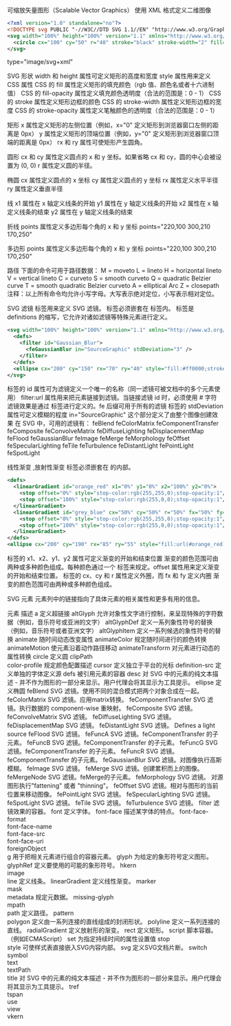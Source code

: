 
可缩放矢量图形（Scalable Vector Graphics）
使用 XML 格式定义二维图像
```xml
<?xml version="1.0" standalone="no"?>
<!DOCTYPE svg PUBLIC "-//W3C//DTD SVG 1.1//EN" "http://www.w3.org/Graphics/SVG/1.1/DTD/svg11.dtd">
<svg width="100%" height="100%" version="1.1" xmlns="http://www.w3.org/2000/svg">
  <circle cx="100" cy="50" r="40" stroke="black" stroke-width="2" fill="red"/>
</svg>
```
type="image/svg+xml"

SVG 形状
width 和 height 属性可定义矩形的高度和宽度
style 属性用来定义 CSS 属性
CSS 的 fill 属性定义矩形的填充颜色（rgb 值、颜色名或者十六进制值）
CSS 的 fill-opacity 属性定义填充颜色透明度（合法的范围是：0 - 1）
CSS 的 stroke 属性定义矩形边框的颜色
CSS 的 stroke-width 属性定义矩形边框的宽度
CSS 的 stroke-opacity 属性定义笔触颜色的透明度（合法的范围是：0 - 1）

矩形 <rect>
x 属性定义矩形的左侧位置（例如，x="0" 定义矩形到浏览器窗口左侧的距离是 0px）
y 属性定义矩形的顶端位置（例如，y="0" 定义矩形到浏览器窗口顶端的距离是 0px）
rx 和 ry 属性可使矩形产生圆角。

圆形 <circle>
cx 和 cy 属性定义圆点的 x 和 y 坐标。如果省略 cx 和 cy，圆的中心会被设置为 (0, 0)
r 属性定义圆的半径。

椭圆 <ellipse>
cx 属性定义圆点的 x 坐标
cy 属性定义圆点的 y 坐标
rx 属性定义水平半径
ry 属性定义垂直半径

线 <line>
x1 属性在 x 轴定义线条的开始
y1 属性在 y 轴定义线条的开始
x2 属性在 x 轴定义线条的结束
y2 属性在 y 轴定义线条的结束

折线 <polyline>
points 属性定义多边形每个角的 x 和 y 坐标  points="220,100 300,210 170,250"

多边形 <polygon>
points 属性定义多边形每个角的 x 和 y 坐标  points="220,100 300,210 170,250"

路径 <path>
下面的命令可用于路径数据：
M = moveto
L = lineto
H = horizontal lineto
V = vertical lineto
C = curveto
S = smooth curveto
Q = quadratic Belzier curve
T = smooth quadratic Belzier curveto
A = elliptical Arc
Z = closepath
注释：以上所有命令均允许小写字母。大写表示绝对定位，小写表示相对定位。

SVG 滤镜
<filter> 标签用来定义 SVG 滤镜。<filter> 标签必须嵌套在 <defs> 标签内。<defs> 标签是 definitions 的缩写，它允许对诸如滤镜等特殊元素进行定义。
```xml
<svg width="100%" height="100%" version="1.1" xmlns="http://www.w3.org/2000/svg">
  <defs>
    <filter id="Gaussian_Blur">
      <feGaussianBlur in="SourceGraphic" stdDeviation="3" />
    </filter>
  </defs>
  <ellipse cx="200" cy="150" rx="70" ry="40" style="fill:#ff0000;stroke:#000000;stroke-width:2;filter:url(#Gaussian_Blur)"/>
</svg>
```
<filter> 标签的 id 属性可为滤镜定义一个唯一的名称（同一滤镜可被文档中的多个元素使用）
filter:url 属性用来把元素链接到滤镜。当链接滤镜 id 时，必须使用 # 字符
滤镜效果是通过 <feGaussianBlur> 标签进行定义的。fe 后缀可用于所有的滤镜
<feGaussianBlur> 标签的 stdDeviation 属性可定义模糊的程度
in="SourceGraphic" 这个部分定义了由整个图像创建效果
在 SVG 中，可用的滤镜有：
feBlend
feColorMatrix
feComponentTransfer
feComposite
feConvolveMatrix
feDiffuseLighting
feDisplacementMap
feFlood
feGaussianBlur
feImage
feMerge
feMorphology
feOffset
feSpecularLighting
feTile
feTurbulence
feDistantLight
fePointLight
feSpotLight

线性渐变 <linearGradient>,放射性渐变<radialGradient> 标签必须嵌套在 <defs> 的内部。
```xml
<defs>
  <linearGradient id="orange_red" x1="0%" y1="0%" x2="100%" y2="0%">
    <stop offset="0%" style="stop-color:rgb(255,255,0);stop-opacity:1"/>
    <stop offset="100%" style="stop-color:rgb(255,0,0);stop-opacity:1"/>
  </linearGradient>
  <linearGradient id="grey_blue" cx="50%" cy="50%" r="50%" fx="50%" fy="50%">
    <stop offset="0%" style="stop-color:rgb(255,255,0);stop-opacity:1"/>
    <stop offset="100%" style="stop-color:rgb(255,0,0);stop-opacity:1"/>
  </linearGradient>
</defs>
<ellipse cx="200" cy="190" rx="85" ry="55" style="fill:url(#orange_red)"/>
```
<linearGradient> 标签的 x1、x2、y1、y2 属性可定义渐变的开始和结束位置
渐变的颜色范围可由两种或多种颜色组成。每种颜色通过一个 <stop> 标签来规定。offset 属性用来定义渐变的开始和结束位置。
<radialGradient> 标签的 cx、cy 和 r 属性定义外圈，而 fx 和 fy 定义内圈 渐变的颜色范围可由两种或多种颜色组成。


SVG 元素
元素列中的链接指向了具体元素的相关属性和更多有用的信息。

元素	描述
a	定义超链接
altGlyph	允许对象性文字进行控制，来呈现特殊的字符数据（例如，音乐符号或亚洲的文字）
altGlyphDef	定义一系列象性符号的替换（例如，音乐符号或者亚洲文字）
altGlyphItem	定义一系列候选的象性符号的替换
animate	随时间动态改变属性
animateColor	规定随时间进行的颜色转换
animateMotion	使元素沿着动作路径移动
animateTransform	对元素进行动态的属性转换
circle	定义圆
clipPath	 
color-profile	规定颜色配置描述
cursor	定义独立于平台的光标
definition-src	定义单独的字体定义源
defs	被引用元素的容器
desc	对 SVG 中的元素的纯文本描述 - 并不作为图形的一部分来显示。用户代理会将其显示为工具提示。
ellipse	定义椭圆
feBlend	SVG 滤镜。使用不同的混合模式把两个对象合成在一起。
feColorMatrix	SVG 滤镜。应用matrix转换。
feComponentTransfer	SVG 滤镜。执行数据的 component-wise 重映射。
feComposite	SVG 滤镜。
feConvolveMatrix	SVG 滤镜。
feDiffuseLighting	SVG 滤镜。
feDisplacementMap	SVG 滤镜。
feDistantLight	SVG 滤镜。 Defines a light source
feFlood	SVG 滤镜。
feFuncA	SVG 滤镜。feComponentTransfer 的子元素。
feFuncB	SVG 滤镜。feComponentTransfer 的子元素。
feFuncG	SVG 滤镜。feComponentTransfer 的子元素。
feFuncR	SVG 滤镜。feComponentTransfer 的子元素。
feGaussianBlur	SVG 滤镜。对图像执行高斯模糊。
feImage	SVG 滤镜。
feMerge	SVG 滤镜。创建累积而上的图像。
feMergeNode	SVG 滤镜。feMerge的子元素。
feMorphology	SVG 滤镜。 对源图形执行"fattening" 或者 "thinning"。
feOffset	SVG 滤镜。相对与图形的当前位置来移动图像。
fePointLight	SVG 滤镜。
feSpecularLighting	SVG 滤镜。
feSpotLight	SVG 滤镜。
feTile	SVG 滤镜。
feTurbulence	SVG 滤镜。
filter	滤镜效果的容器。
font	定义字体。
font-face	描述某字体的特点。
font-face-format	 
font-face-name	 
font-face-src	 
font-face-uri	 
foreignObject	 
g	用于把相关元素进行组合的容器元素。
glyph	为给定的象形符号定义图形。
glyphRef	定义要使用的可能的象形符号。
hkern	 
image	 
line	定义线条。
linearGradient	定义线性渐变。
marker	 
mask	 
metadata	规定元数据。
missing-glyph	 
mpath	 
path	定义路径。
pattern	 
polygon	定义由一系列连接的直线组成的封闭形状。
polyline	定义一系列连接的直线。
radialGradient	定义放射形的渐变。
rect	定义矩形。
script	脚本容器。（例如ECMAScript）
set	为指定持续时间的属性设置值
stop	 
style	可使样式表直接嵌入SVG内容内部。
svg	定义SVG文档片断。
switch	 
symbol	 
text	 
textPath	 
title	对 SVG 中的元素的纯文本描述 - 并不作为图形的一部分来显示。用户代理会将其显示为工具提示。
tref	 
tspan	 
use	 
view	 
vkern	 



